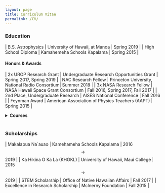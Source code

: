 ```yaml
---
layout: page
title: Curriculum Vitae
permalink: /CV/
---
```


### Education

| B.S. Astrophysics   | University of Hawaii, at Manoa | Spring 2019 |
| High School Diploma | Kamahemeha Schools Kapalama    | Spring 2015 |

#### Honors & Awards

| 2x UROP Research Grant | Undergraduate Research Opportunities Grant | Spring 2017, Spring 2019 |
| NAC Research Fellow   | Princeton University, National Radio Consortium| Summer 2018 |
| 3x NASA Research Fellow  | NASA Hawaii Space Grant Consortium   | Fall 2016, Spring 2017, Fall 2017 |
| 2nd Place, Undergraduate Research | AISES National Conference | Fall 2016 |
| Feynman Award | American Association of Physics Teachers (AAPT)  | Spring 2015 |

<details>
  <summary><b>Courses</b></summary>
  <details>
    <summary><b>Astrophysics Courses</b></summary>
      <ul>
        <li>ASTR 199V -- Self Directed Research -- A+</li>
        <li>ASTR 241 -- Solar System Astrophysics -- B+</li>
        <li>ASTR 242 -- Extragalactic Astrophysics -- A+</li>
        <li>ASTR 300 -- Observational Astronomy -- A</li>
        <li>ASTR 300 Lab -- A</li>
        <li>ASTR 399 -- Directed Research -- A+</li>
        <li>ASTR 423 -- Stellar Astrophysics -- IP</li>
        <li>ASTR 426 -- Galaxies & Cosmology -- A+</li>
        <li>ASTR 494 -- Senior Research Project -- A-</li>
      </ul>
  </details>

  <details>
    <summary><b>Computer Science Courses</b></summary>
      <ul>
        <li>ICS 635 -- Grad. Machine Learning -- A</li>
        <li>ICS 636 -- Information Theory in Machine Learning -- IP</li>
      </ul>
  </details>

  <details>
    <summary><b>Mathematics Courses</b></summary>
      <ul>
        <li>MATH 251A -- Honors Calculus 1 -- A-</li>
        <li>MATH 252A -- Honors Calculus 2 -- B+</li>
        <li>MATH 253A -- Honors Calculus 3 -- B</li>
        <li>MATH 311 -- Intro to Linear Algebra -- B+</li>
        <li>MATH 321 -- Intro to Advanced Math -- B</li>
      </ul>
  </details>

  <details>
    <summary><b>Physics Courses</b></summary>
      <ul>
        <li>PHYS 170A -- Honors General Physics 1 -- A+</li>
        <li>PHYS 170 Lab -- A</li>
        <li>PHYS 272A -- Honors General Physics 2 -- A+</li>
        <li>PHYS 272 Lab -- A</li>
        <li>PHYS 274 -- General Physics 3 -- B+</li>
        <li>PHYS 274 Lab -- A+</li>
        <li>PHYS 310 -- Theoretical Mechanics 1 -- A+</li>
        <li>PHYS 350 -- Electricity and Magnetism -- B</li>
        <li>PHYS 400 -- Mathematical Methods -- B</li>
        <li>PHYS 480 -- Quantum Mechanics I -- B+</li>
        <li>PHYS 481 -- Quantum Mechanics II -- IP</li>
      </ul>
  </details>
</details>
<br>

### Scholarships

| Makalapua Na`auao                  | Kamehameha Schools Kapalama        | 2016 $$\to$$ 2019 |
| Ka Hikina O Ka La (KHOKL)          | University of Hawaii, Maui College | 2015 $$\to$$ 2019 |
| STEM Scholarship                   | Office of Native Hawaiian Affairs  | Fall 2017         |
| Excellence in Research Scholarship | McInerny Foundation                | Fall 2015         |
